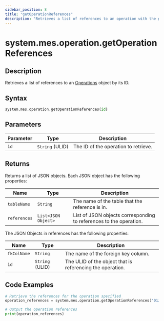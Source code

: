 ```yaml
---
sidebar_position: 8
title: "getOperationReferences"
description: "Retrieves a list of references to an operation with the given ID."
---
```


# system.mes.operation.getOperationReferences

## Description

Retrieves a list of references to an [Operations](../../data-model/operation-model/operation) object by its ID.

## Syntax

```python
system.mes.operation.getOperationReferences(id)
```

## Parameters

| Parameter | Type            | Description                          |
| --------- | --------------- | ------------------------------------ |
| `id`      | `String` (ULID) | The ID of the operation to retrieve. |

## Returns

Returns a list of JSON objects. Each JSON object has the following properties:

| Name         | Type                | Description                                                        |
| ------------ | ------------------- | ------------------------------------------------------------------ |
| `tableName`  | `String`            | The name of the table that the reference is in.                    |
| `references` | `List<JSON Object>` | List of JSON objects corresponding to references to the operation. |

The JSON Objects in references has the following properties:

| Name        | Type            | Description                                               |
| ----------- | --------------- | --------------------------------------------------------- |
| `fkColName` | `String`        | The name of the foreign key column.                       |
| `id`        | `String` (ULID) | The ULID of the object that is referencing the operation. |

## Code Examples

```python
# Retrieve the references for the operation specified
operation_references = system.mes.operation.getOperationReferences('01JPBCPKSR-972W3V0Y-H00NNSKQ')

# Output the operation references
print(operation_references)
```
